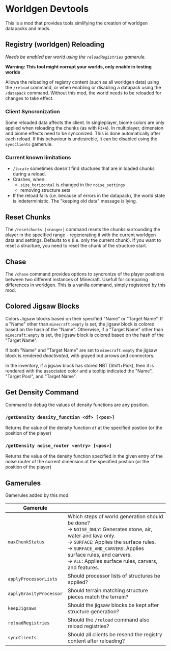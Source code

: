 # Worldgen Devtools

This is a mod that provides tools simlifying the creation of worldgen datapacks and mods.

## Registry (worldgen) Reloading

*Needs be enabled per world using the `reloadRegistries` gamerule.*

**Warning: This tool might corrupt your worlds, only enable in testing worlds**

Allows the reloading of registry content (such as all worldgen data) using the `/reload` command, or when enabling or
disabling a datapack using the `/datapack` command. Without this mod, the world needs to be reloaded for changes to take
effect.

### Client Syncronization

Some reloaded data affects the client. In singleplayer, biome colors are only applied when reloading the chunks (as
with `F3+A`). In multiplayer, dimension and biome effects need to be synconized. This is done automatically after each
reload. If this behaviour is undesireble, it can be disabled using the `syncClients` gamerule.

### Current known limitations

- `/locate` sometimes doesn't find stuctures that are in loaded chunks during a reload.
- Crashes, when:
  - `size_horizontal` is changed in the `noise_settings`
  - removing structure sets
- If the reload fails (i.e. because of errors in the datapack), the world state is indeterministic. The "keeping old
  data" message is lying.

## Reset Chunks

The `/resetchunks [<range>]` command resets the chunks surrounding the player in the specified range - regenerating it with the current worldgen data and settings. Defaults to `0` (i.e. only the current chunk). If you want to reset a structure, you need to reset the chunk of the structure start.

## Chase

The `/chase` command provides options to syncronize of the player positions between two different instances of Minecraft. Usefull for
comparing differences in worldgen. This is a vanilla command, simply registered by this mod.

## Colored Jigsaw Blocks

Colors Jigsaw blocks based on their specified "Name" or "Target Name". If a "Name" other than `minecraft:empty` is set,
the jigsaw block is colored based on the hash of the "Name". Otherwise, if a "Target Name" other than `minecraft:empty`
is set, the jigsaw block is colored based on the hash of the "Target Name".

If both "Name" and "Target Name" are set to `minecraft:empty` the jigsaw block is rendered *deactivated*, with grayed
out arrows and connectors.

In the inventory, if a jigsaw block has stored NBT (Shift+Pick), then it is rendered with the associated color and a
tooltip indicated the "Name", "Target Pool", and "Target Name".

## Get Density Command

Command to debug the values of density functions are any position.

### `/getDensity density_function <df> [<pos>]`

Returns the value of the density function `df` at the specified postion (or the position of the player)

### `/getDensity noise_router <entry> [<pos>]`

Returns the value of the density function specified in the given entry of the noise router of the current dimension at
the specified postion (or the position of the player)

## Gamerules

Gamerules added by this mod:

| Gamerule                |                                                                                                                                                                                                                                                                                                    |
|-------------------------|----------------------------------------------------------------------------------------------------------------------------------------------------------------------------------------------------------------------------------------------------------------------------------------------------|
| `maxChunkStatus`        | Which steps of world generation should be done? <br/> -> `NOISE_ONLY`: Generates stone, air, water and lava only. <br/> -> `SURFACE`: Applies the surface rules. <br/> -> `SURFACE_AND_CARVERS`: Applies surface rules, and carvers. <br/> -> `ALL`: Applies surface rules, carvers, and features. |
| `applyProcessorLists`   | Should processor lists of structures be applied?                                                                                                                                                                                                                                                   |
| `applyGravityProcessor` | Should terrain matching structure pieces match the terrain?                                                                                                                                                                                                                                        |
| `keepJigsaws`           | Should the jigsaw blocks be kept after structure generation?                                                                                                                                                                                                                                       |
| `reloadRegistries`      | Should the `/reload` command also reload registries?                                                                                                                                                                                                                                               |
| `syncClients`           | Should all clients be resend the registry content after reloading?                                                                                                                                                                                                                                 |
